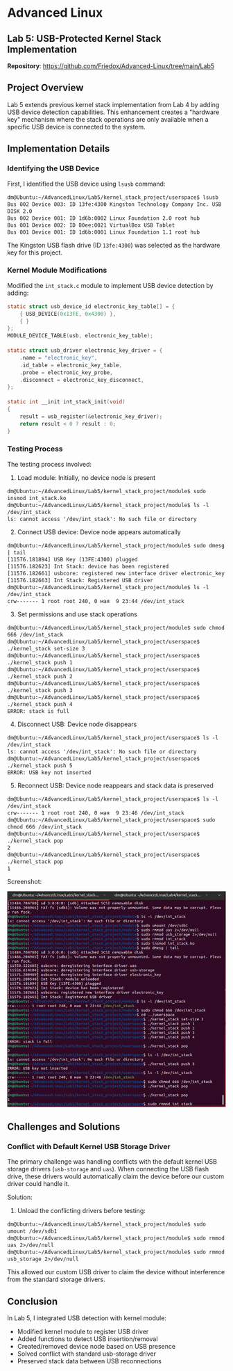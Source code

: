 # Advanced Linux
## Lab 5: USB-Protected Kernel Stack Implementation

**Repository**: https://github.com/Friedox/Advanced-Linux/tree/main/Lab5

## Project Overview

Lab 5 extends previous kernel stack implementation from Lab 4 by adding USB device detection capabilities. This enhancement creates a "hardware key" mechanism where the stack operations are only available when a specific USB device is connected to the system.

## Implementation Details

### Identifying the USB Device

First, I identified the USB device using `lsusb` command:

```
dm@Ubuntu:~/AdvancedLinux/Lab5/kernel_stack_project/userspace$ lsusb
Bus 002 Device 003: ID 13fe:4300 Kingston Technology Company Inc. USB DISK 2.0
Bus 002 Device 001: ID 1d6b:0002 Linux Foundation 2.0 root hub
Bus 001 Device 002: ID 80ee:0021 VirtualBox USB Tablet
Bus 001 Device 001: ID 1d6b:0001 Linux Foundation 1.1 root hub
```

The Kingston USB flash drive (ID `13fe:4300`) was selected as the hardware key for this project.

### Kernel Module Modifications

Modified the `int_stack.c` module to implement USB device detection by adding:

```c
static struct usb_device_id electronic_key_table[] = {
    { USB_DEVICE(0x13FE, 0x4300) },
    { }
};
MODULE_DEVICE_TABLE(usb, electronic_key_table);

static struct usb_driver electronic_key_driver = {
    .name = "electronic_key",
    .id_table = electronic_key_table,
    .probe = electronic_key_probe,
    .disconnect = electronic_key_disconnect,
};

static int __init int_stack_init(void)
{
    result = usb_register(&electronic_key_driver);
    return result < 0 ? result : 0;
}
```

### Testing Process

The testing process involved:

1. Load module: Initially, no device node is present
```
dm@Ubuntu:~/AdvancedLinux/Lab5/kernel_stack_project/module$ sudo insmod int_stack.ko
dm@Ubuntu:~/AdvancedLinux/Lab5/kernel_stack_project/module$ ls -l /dev/int_stack
ls: cannot access '/dev/int_stack': No such file or directory
```

2. Connect USB device: Device node appears automatically
```
dm@Ubuntu:~/AdvancedLinux/Lab5/kernel_stack_project/module$ sudo dmesg | tail
[11576.181894] USB Key (13FE:4300) plugged
[11576.182623] Int Stack: device has been registered
[11576.182661] usbcore: registered new interface driver electronic_key
[11576.182663] Int Stack: Registered USB driver
dm@Ubuntu:~/AdvancedLinux/Lab5/kernel_stack_project/module$ ls -l /dev/int_stack
crw------- 1 root root 240, 0 мая  9 23:44 /dev/int_stack
```

3. Set permissions and use stack operations
```
dm@Ubuntu:~/AdvancedLinux/Lab5/kernel_stack_project/module$ sudo chmod 666 /dev/int_stack
dm@Ubuntu:~/AdvancedLinux/Lab5/kernel_stack_project/userspace$ ./kernel_stack set-size 3
dm@Ubuntu:~/AdvancedLinux/Lab5/kernel_stack_project/userspace$ ./kernel_stack push 1
dm@Ubuntu:~/AdvancedLinux/Lab5/kernel_stack_project/userspace$ ./kernel_stack push 2
dm@Ubuntu:~/AdvancedLinux/Lab5/kernel_stack_project/userspace$ ./kernel_stack push 3
dm@Ubuntu:~/AdvancedLinux/Lab5/kernel_stack_project/userspace$ ./kernel_stack push 4
ERROR: stack is full
```

4. Disconnect USB: Device node disappears
```
dm@Ubuntu:~/AdvancedLinux/Lab5/kernel_stack_project/userspace$ ls -l /dev/int_stack
ls: cannot access '/dev/int_stack': No such file or directory
dm@Ubuntu:~/AdvancedLinux/Lab5/kernel_stack_project/userspace$ ./kernel_stack push 5 
ERROR: USB key not inserted
```

5. Reconnect USB: Device node reappears and stack data is preserved
```
dm@Ubuntu:~/AdvancedLinux/Lab5/kernel_stack_project/userspace$ ls -l /dev/int_stack
crw------- 1 root root 240, 0 мая  9 23:46 /dev/int_stack
dm@Ubuntu:~/AdvancedLinux/Lab5/kernel_stack_project/userspace$ sudo chmod 666 /dev/int_stack
dm@Ubuntu:~/AdvancedLinux/Lab5/kernel_stack_project/userspace$ ./kernel_stack pop
2
dm@Ubuntu:~/AdvancedLinux/Lab5/kernel_stack_project/userspace$ ./kernel_stack pop
1
```

Screenshot:

![img.png](assets/img.png)

## Challenges and Solutions

### Conflict with Default Kernel USB Storage Driver

The primary challenge was handling conflicts with the default kernel USB storage drivers (`usb-storage` and `uas`). When connecting the USB flash drive, these drivers would automatically claim the device before our custom driver could handle it.

Solution:
1. Unload the conflicting drivers before testing:
```
dm@Ubuntu:~/AdvancedLinux/Lab5/kernel_stack_project/module$ sudo umount /dev/sdb1
dm@Ubuntu:~/AdvancedLinux/Lab5/kernel_stack_project/module$ sudo rmmod uas 2>/dev/null
dm@Ubuntu:~/AdvancedLinux/Lab5/kernel_stack_project/module$ sudo rmmod usb_storage 2>/dev/null
```

This allowed our custom USB driver to claim the device without interference from the standard storage drivers.

## Conclusion

In Lab 5, I integrated USB detection with kernel module:

- Modified kernel module to register USB driver
- Added functions to detect USB insertion/removal
- Created/removed device node based on USB presence
- Solved conflict with standard usb-storage driver
- Preserved stack data between USB reconnections
